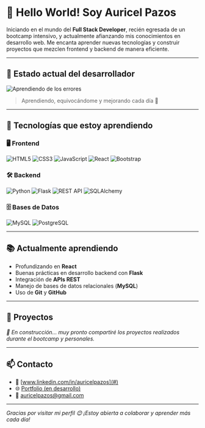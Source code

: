 
# 👋 Hello World! Soy Auricel Pazos

Iniciando en el mundo del **Full Stack Developer**, recién egresada de un bootcamp intensivo, y actualmente afianzando mis conocimientos en desarrollo web. Me encanta aprender nuevas tecnologías y construir proyectos que mezclen frontend y backend de manera eficiente.

---
## 🧠 Estado actual del desarrollador

![Aprendiendo de los errores](https://i.redd.it/jro7yme7tbmd1.gif)

> Aprendiendo, equivocándome y mejorando cada día 🚀

---

## 🚀 Tecnologías que estoy aprendiendo

### 🖥️ Frontend

![HTML5](https://img.shields.io/badge/HTML5-e34f26?style=for-the-badge&logo=html5&logoColor=white)
![CSS3](https://img.shields.io/badge/CSS3-1572b6?style=for-the-badge&logo=css3&logoColor=white)
![JavaScript](https://img.shields.io/badge/JavaScript-f7df1e?style=for-the-badge&logo=javascript&logoColor=black)
![React](https://img.shields.io/badge/React-61dafb?style=for-the-badge&logo=react&logoColor=black)
![Bootstrap](https://img.shields.io/badge/Bootstrap-7952B3?style=for-the-badge&logo=bootstrap&logoColor=white)

### 🛠️ Backend

![Python](https://img.shields.io/badge/Python-306998?style=for-the-badge&logo=python&logoColor=white)
![Flask](https://img.shields.io/badge/Flask-000000?style=for-the-badge&logo=flask&logoColor=white)
![REST API](https://img.shields.io/badge/REST%20API-6c757d?style=for-the-badge&logo=fastapi&logoColor=white)
![SQLAlchemy](https://img.shields.io/badge/SQLAlchemy-CA5047?style=for-the-badge&logo=sqlalchemy&logoColor=white)

### 🗄️ Bases de Datos

![MySQL](https://img.shields.io/badge/MySQL-005C84?style=for-the-badge&logo=mysql&logoColor=white)
![PostgreSQL](https://img.shields.io/badge/PostgreSQL-4169e1?style=for-the-badge&logo=postgresql&logoColor=white)

---

## 📚 Actualmente aprendiendo

- Profundizando en **React**
- Buenas prácticas en desarrollo backend con **Flask**
- Integración de **APIs REST**
- Manejo de bases de datos relacionales (**MySQL**)
- Uso de **Git** y **GitHub**

---

## 💼 Proyectos

*🚧 En construcción... muy pronto compartiré los proyectos realizados durante el bootcamp y personales.*

---

## 📫 Contacto

- 💼 [www.linkedin.com/in/auricelpazos](#)
- 🌐 [Portfolio (en desarrollo)](#)
- 📧 auricelpazos@gmail.com

---

_Gracias por visitar mi perfil 😊 ¡Estoy abierta a colaborar y aprender más cada día!_

